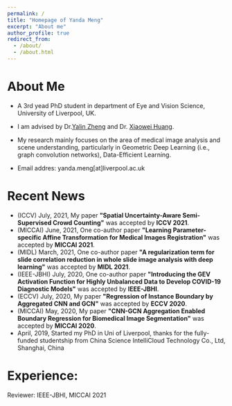 ```yaml
---
permalink: /
title: "Homepage of Yanda Meng"
excerpt: "About me"
author_profile: true
redirect_from: 
  - /about/
  - /about.html
---
```


About Me
====

+ A 3rd yead PhD student in department of Eye  and Vision Science, University of Liverpool, UK.  

+ I am advised by Dr.[Yalin Zheng](https://www.liverpool.ac.uk/life-course-and-medical-sciences/staff/yalin-zheng/) and Dr. [Xiaowei Huang](https://cgi.csc.liv.ac.uk/~xiaowei/).

+ My research mainly focuses on the area of medical image analysis and scene understanding, particularly in Geometric Deep Learning (i.e., graph convolution networks), Data-Efficient Learning.

+ Email addres: yanda.meng[at]liverpool.ac.uk


Recent News
===
+ (ICCV) July, 2021, My paper **"Spatial Uncertainty-Aware Semi-Supervised Crowd Counting"** was accepted by **ICCV 2021**.
+ (MICCAI) June, 2021, One co-author paper **"Learning Parameter-specific Affine Transformation for Medical Images Registration"** was accepted by **MICCAI 2021**.
+ (MIDL) March, 2021, One co-author paper **"A regularization term for slide correlation reduction in whole slide image analysis with deep learning"** was accepted by **MIDL 2021**.
+ (IEEE-JBHI) July, 2020, One co-author paper **"Introducing the GEV Activation Function for Highly Unbalanced Data to Develop COVID-19 Diagnostic Models"** was accepted by **IEEE-JBHI**.
+ (ECCV) July, 2020, My paper **"Regression of Instance Boundary by Aggregated CNN and GCN"** was accepted by **ECCV 2020**.
+ (MICCAI) May, 2020, My paper **"CNN-GCN Aggregation Enabled Boundary Regression for Biomedical Image Segmentation"** was accepted by **MICCAI 2020**.
+ April, 2019, Started my PhD in Uni of Liverpool, thanks for the fully-funded studentship from China Science IntelliCloud Technology Co., Ltd, Shanghai, China


Experience:
===
Reviewer: IEEE-JBHI, MICCAI 2021







